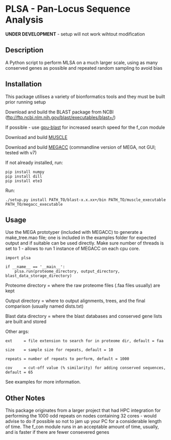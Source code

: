 # PLSA - Pan-Locus Sequence Analysis

__UNDER DEVELOPMENT__ - setup will not work wihtout modification

## Description

A Python script to perform MLSA on a much larger scale, using as many conserved genes as possible and repeated
random sampling to avoid bias

## Installation

This package utilises a variety of bionformatics tools and they must be built prior running setup

Download and build the BLAST package from NCBI (ftp://ftp.ncbi.nlm.nih.gov/blast/executables/blast+/)

If possible - use [gpu-blast](http://archimedes.cheme.cmu.edu/?q=gpublast) for increased search speed for the f_con module

Download and build [MUSCLE](http://www.drive5.com/muscle/downloads.htm)

Download and build [MEGACC](http://www.megasoftware.net/) (commandline version of MEGA, not GUI; tested with v7)

If not already installed, run:
	
	pip install numpy
	pip install dill
	pip install ete3

Run:

	./setup.py install PATH_TO/blast-x.x.xx+/bin PATH_TO/muscle_executable PATH_TO/megacc_executable

## Usage

Use the MEGA prototyper (included with MEGACC) to generate a make_tree.mao file; one is included in the examples folder for 
expected output and if suitable can be used directly. Make sure number of threads is set to 1 - allows to run 1 instance of
MEGACC on each cpu core.

	import plsa
	
	if __name__ == '__main__':
		plsa.run(proteome_directory, output_directory, blast_data_storage_directory)

Proteome directory 	 = where the raw proteome files (.faa files usually) are kept

Output directory 	 = where to output alignments, trees, and the final comparison (usually named dists.txt)

Blast data directory = where the blast databases and conserved gene lists are built and stored

Other args:

	ext 	= file extension to search for in proteome dir, default = faa
	
	size	= sample size for repeats, default = 10
	
	repeats	= number of repeats to perform, default = 1000
	
	cov		= cut-off value (% similarity) for adding conserved sequences, default = 65

	
See examples for more information.

## Other Notes

This package originates from a larger project that had HPC integration for performing the 1000 odd repeats on
nodes containing 32 cores - would advise to do if possible so not to jam up your PC for a considerable length 
of time. The f_con module runs in an acceptable amount of time, usually, and is faster if there are fewer 
consevered genes
